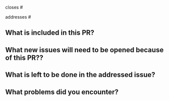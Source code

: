 <!-- ALL PRs MUST BE RELATED TO AN OPEN ISSUE -->
closes #
<!-- OR -->
addresses #


## What is included in this PR?



<!-- Answer any that apply and delete the others. -->
## What new issues will need to be opened because of this PR??

## What is left to be done in the addressed issue?

## What problems did you encounter?
